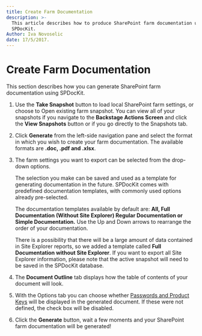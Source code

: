 ```yaml
---
title: Create Farm Documentation
description: >-
  This article describes how to produce SharePoint farm documentation using
  SPDocKit.
Author: Iva Novoselic
date: 17/5/2017.
---
```


# Create Farm Documentation

This section describes how you can generate SharePoint farm documentation using SPDocKit.

1. Use the **Take Snapshot** button to load local SharePoint farm settings, or choose to Open existing farm snapshot. You can view all of your snapshots if you navigate to the **Backstage Actions Screen** and click the **View Snapshots** button or if you go directly to the Snapshots tab.
2. Click **Generate** from the left-side navigation pane and select the format in which you wish to create your farm documentation. The available formats are **.doc, .pdf and .xlsx**.
3. The farm settings you want to export can be selected from the drop-down options.

   The selection you make can be saved and used as a template for generating documentation in the future. SPDocKit comes with predefined documentation templates, with commonly used options already pre-selected.

   The documentation templates available by default are: **All, Full Documentation \(Without Site Explorer\) Regular Documentation or Simple Documentation.** Use the Up and Down arrows to rearrange the order of your documentation.

   There is a possibility that there will be a large amount of data contained in Site Explorer reports, so we added a template called **Full Documentation without Site Explorer**. If you want to export all Site Explorer information, please note that the active snapshot will need to be saved in the SPDocKit database.

4. The **Document Outline** tab displays how the table of contents of your document will look.
5. With the Options tab you can choose whether [Passwords and Product Keys](create-farm-documentation.md#internal/get-to-know-spdockit/farm-explorer-screen/passwords-and-product-keys) will be displayed in the generated document. If these were not defined, the check box will be disabled.
6. Click the **Generate** button, wait a few moments and your SharePoint farm documentation will be generated!


